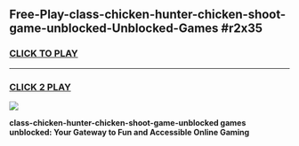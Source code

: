 
## Free-Play-class-chicken-hunter-chicken-shoot-game-unblocked-Unblocked-Games #r2x35
<h3>
<a href="https://news.freeplayer.one?title=class-chicken-hunter-chicken-shoot-game-unblocked&ref=8M">CLICK TO PLAY</a></h3>
<hr>

<h3>
<a href="https://news.freeplayer.one?title=class-chicken-hunter-chicken-shoot-game-unblocked&ref=8M">CLICK 2 PLAY</a>
  
</h3>

<a href="https://news.freeplayer.one?title=class-chicken-hunter-chicken-shoot-game-unblocked&ref=8M"><img src="https://clearcache.store/games.png"></a>


**class-chicken-hunter-chicken-shoot-game-unblocked games unblocked: Your Gateway to Fun and Accessible Online Gaming**
